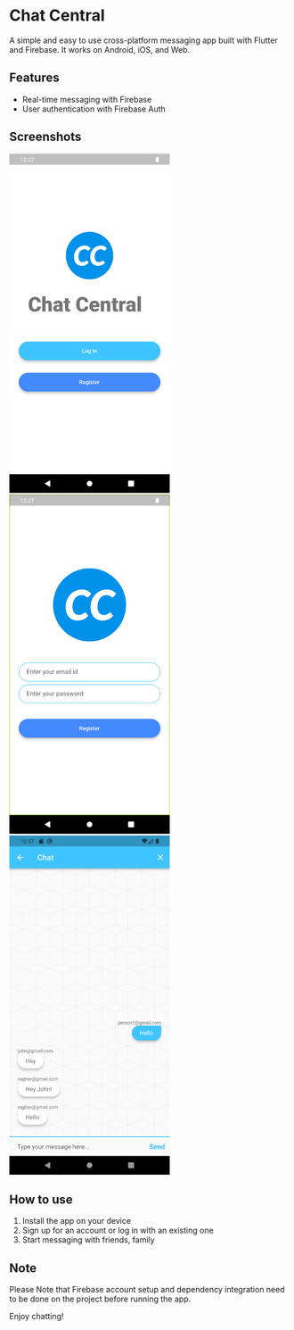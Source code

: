 # Chat Central

A simple and easy to use cross-platform messaging app built with Flutter and Firebase. It works on Android, iOS, and Web.

## Features
- Real-time messaging with Firebase
- User authentication with Firebase Auth

## Screenshots

<img src="assets/screenshots/homescreen.png" width="288" height="608">
<img src="assets/screenshots/registerScreen.png" width="288" height="608">
<img src="assets/screenshots/chatScreen.png" width="288" height="608">

## How to use
1. Install the app on your device
2. Sign up for an account or log in with an existing one
3. Start messaging with friends, family

## Note
Please Note that Firebase account setup and dependency integration need to be done on the project before running the app. 

Enjoy chatting!
